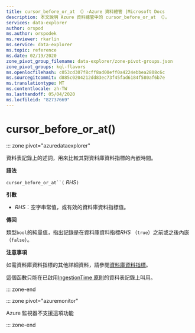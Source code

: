 ```yaml
---
title: cursor_before_or_at （）-Azure 資料總管 |Microsoft Docs
description: 本文說明 Azure 資料總管中的 cursor_before_or_at （）。
services: data-explorer
author: orspod
ms.author: orspodek
ms.reviewer: rkarlin
ms.service: data-explorer
ms.topic: reference
ms.date: 02/19/2020
zone_pivot_group_filename: data-explorer/zone-pivot-groups.json
zone_pivot_groups: kql-flavors
ms.openlocfilehash: c053cd307f8cff8ad00eff0a4224ebbea2808c6c
ms.sourcegitcommit: d885c0204212dd83ec73f45fad6184f580af6b7e
ms.translationtype: MT
ms.contentlocale: zh-TW
ms.lasthandoff: 05/04/2020
ms.locfileid: "82737669"
---
```

# <a name="cursor_before_or_at"></a>cursor_before_or_at()

::: zone pivot="azuredataexplorer"

資料表記錄上的述詞，用來比較其對資料庫資料指標的內嵌時間。

**語法**

`cursor_before_or_at``(` *RHS*`)`

**引數**

* *RHS*：空字串常值，或有效的資料庫資料指標值。

**傳回**

類型`bool`的純量值，指出記錄是在資料庫資料指標*RHS* （`true`）之前或之後內嵌（`false`）。

**注意事項**

如需資料庫資料指標的其他詳細資料，請參閱[資料庫資料指標](../management/databasecursor.md)。

這個函數只能在已啟用[IngestionTime 原則](../management/ingestiontimepolicy.md)的資料表記錄上叫用。

::: zone-end

::: zone pivot="azuremonitor"

Azure 監視器不支援這項功能

::: zone-end
